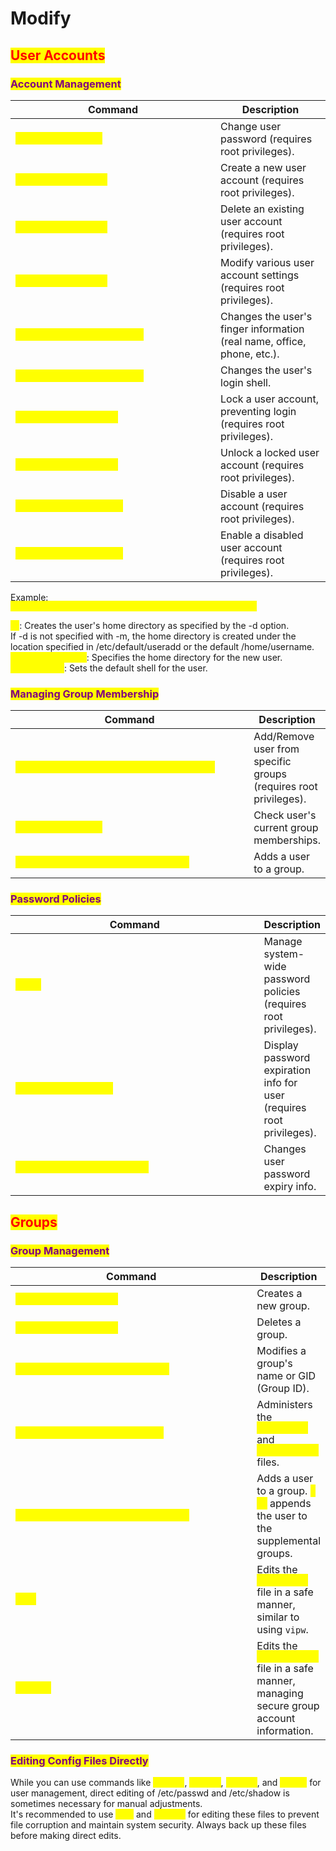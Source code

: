 # Modify

## <mark style="color:red;">User Accounts</mark>

### <mark style="color:purple;">Account Management</mark>

<table data-full-width="true"><thead><tr><th width="312">Command</th><th>Description</th></tr></thead><tbody><tr><td><mark style="color:yellow;"><code>passwd &#x3C;username></code></mark></td><td>Change user password (requires root privileges).</td></tr><tr><td><mark style="color:yellow;"><code>useradd &#x3C;username></code></mark></td><td>Create a new user account (requires root privileges).</td></tr><tr><td><mark style="color:yellow;"><code>userdel &#x3C;username></code></mark></td><td>Delete an existing user account (requires root privileges).</td></tr><tr><td><mark style="color:yellow;"><code>usermod &#x3C;username></code></mark></td><td>Modify various user account settings (requires root privileges).</td></tr><tr><td><mark style="color:yellow;"><code>chfn &#x3C;options> &#x3C;username></code></mark></td><td>Changes the user's finger information (real name, office, phone, etc.).</td></tr><tr><td><mark style="color:yellow;"><code>chsh &#x3C;options> &#x3C;username></code></mark></td><td>Changes the user's login shell.</td></tr><tr><td><mark style="color:yellow;"><code>passwd -l &#x3C;username></code></mark></td><td>Lock a user account, preventing login (requires root privileges).</td></tr><tr><td><mark style="color:yellow;"><code>passwd -u &#x3C;username></code></mark></td><td>Unlock a locked user account (requires root privileges).</td></tr><tr><td><mark style="color:yellow;"><code>usermod -L &#x3C;username></code></mark></td><td>Disable a user account (requires root privileges).</td></tr><tr><td><mark style="color:yellow;"><code>usermod -U &#x3C;username></code></mark></td><td>Enable a disabled user account (requires root privileges).</td></tr></tbody></table>

Example:\
<mark style="color:yellow;">`sudo useradd -m -d /home/username -s /bin/bash username`</mark>

<mark style="color:yellow;">`-m`</mark>: Creates the user's home directory as specified by the -d option.\
If -d is not specified with -m, the home directory is created under the location specified in /etc/default/useradd or the default /home/username.\
<mark style="color:yellow;">`-d /home/username`</mark>: Specifies the home directory for the new user.\
<mark style="color:yellow;">`-s /bin/bash`</mark>: Sets the default shell for the user.

### <mark style="color:purple;">Managing Group Membership</mark>

<table data-header-hidden data-full-width="true"><thead><tr><th width="434">Command</th><th>Description</th></tr></thead><tbody><tr><td><mark style="color:yellow;"><code>usermod -G &#x3C;group1>,&#x3C;group2> &#x3C;username></code></mark></td><td>Add/Remove user from specific groups (requires root privileges).</td></tr><tr><td><mark style="color:yellow;"><code>groups &#x3C;username></code></mark></td><td>Check user's current group memberships.</td></tr><tr><td><mark style="color:yellow;"><code>usermod -aG &#x3C;groupname> &#x3C;username></code></mark></td><td>Adds a user to a group.</td></tr></tbody></table>

### <mark style="color:purple;">Password Policies</mark>

<table data-header-hidden data-full-width="true"><thead><tr><th width="436">Command</th><th>Description</th></tr></thead><tbody><tr><td><mark style="color:yellow;"><code>chapw</code></mark></td><td>Manage system-wide password policies (requires root privileges).</td></tr><tr><td><mark style="color:yellow;"><code>chage -l &#x3C;username></code></mark></td><td>Display password expiration info for user (requires root privileges).</td></tr><tr><td><mark style="color:yellow;"><code>chage &#x3C;options> &#x3C;username></code></mark></td><td>Changes user password expiry info.</td></tr></tbody></table>

## <mark style="color:red;">Groups</mark>

### <mark style="color:purple;">Group Management</mark>

<table data-header-hidden data-full-width="true"><thead><tr><th width="433">Command</th><th>Description</th></tr></thead><tbody><tr><td><mark style="color:yellow;"><code>groupadd &#x3C;groupname></code></mark></td><td>Creates a new group.</td></tr><tr><td><mark style="color:yellow;"><code>groupdel &#x3C;groupname></code></mark></td><td>Deletes a group.</td></tr><tr><td><mark style="color:yellow;"><code>groupmod &#x3C;options> &#x3C;groupname></code></mark></td><td>Modifies a group's name or GID (Group ID).</td></tr><tr><td><mark style="color:yellow;"><code>gpasswd &#x3C;options> &#x3C;groupname></code></mark></td><td>Administers the <mark style="color:yellow;"><code>/etc/group</code></mark> and <mark style="color:yellow;"><code>/etc/gshadow</code></mark> files.</td></tr><tr><td><mark style="color:yellow;"><code>usermod -aG &#x3C;groupname> &#x3C;username></code></mark></td><td>Adds a user to a group. <mark style="color:yellow;"><code>-aG</code></mark> appends the user to the supplemental groups.</td></tr><tr><td><mark style="color:yellow;"><code>vigr</code></mark></td><td>Edits the <mark style="color:yellow;"><code>/etc/group</code></mark> file in a safe manner, similar to using <code>vipw</code>.</td></tr><tr><td><mark style="color:yellow;"><code>vigr -s</code></mark></td><td>Edits the <mark style="color:yellow;"><code>/etc/gshadow</code></mark> file in a safe manner, managing secure group account information.</td></tr></tbody></table>

### <mark style="color:purple;">Editing Config Files Directly</mark>

While you can use commands like <mark style="color:yellow;">`useradd`</mark>, <mark style="color:yellow;">`userdel`</mark>, <mark style="color:yellow;">`usermod`</mark>, and <mark style="color:yellow;">`passwd`</mark> for user management, direct editing of /etc/passwd and /etc/shadow is sometimes necessary for manual adjustments.\
It's recommended to use <mark style="color:yellow;">`vipw`</mark> and <mark style="color:yellow;">`vipw -s`</mark> for editing these files to prevent file corruption and maintain system security. Always back up these files before making direct edits.
